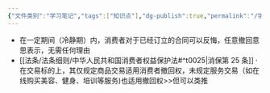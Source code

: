 ```yaml
---
{"文件类别":"学习笔记","tags":["知识点"],"dg-publish":true,"permalink":"/学习笔记/知识点cheese/消费者撤回权/","dgPassFrontmatter":true,"created":"2024-07-06T16:34:02.926+08:00","updated":"2024-09-18T17:00:58.667+08:00"}
---
```


- 在一定期间（冷静期）内，消费者对于已经订立的合同可以反悔，任意撤回意思表示，无需任何理由
- [[法条/法条细则/中华人民共和国消费者权益保护法#^t0025\|消保第 25 条]]
·在交易标的上，其仅规定商品交易适用消费者撤回权，未规定服务交易（如在线购买美容、健身、培训等服务)也适用撤回权>>但可以类推